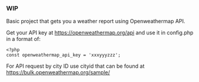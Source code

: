 ### WIP


Basic project that gets you a weather report using Openweathermap API.

Get your API key at https://openweathermap.org/api and use it in config.php in a format of:
```
<?php
const openweathermap_api_key = 'xxxyyyzzz';
```
For API request by city ID use cityid that can be found at https://bulk.openweathermap.org/sample/
